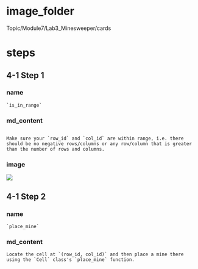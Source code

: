 # image_folder
Topic/Module7/Lab3_Minesweeper/cards

# steps

## 4-1 Step 1
### name
```
`is_in_range`
```
### md_content
```

Make sure your `row_id` and `col_id` are within range, i.e. there should be no negative rows/columns or any row/column that is greater than the number of rows and columns.
```
### image
<img src="https://miro.medium.com/max/2800/1*YGqJ07vnmji4hn9RzIbsmg.png">

## 4-1 Step 2
### name
```
`place_mine`
```
### md_content
```
Locate the cell at `(row_id, col_id)` and then place a mine there using the `Cell` class's `place_mine` function.
```


